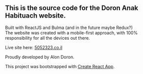 
## This is the source code for the Doron Anak Habituach website.
Built with ReactJS and Bulma (and in the future maybe Redux?)<br>
The website was created with a mobile-first approach, with 100% responsibility for all the devices out there.

Live site here: [5052323.co.il](http://5052323.co.il)

Proudly developed by Alon Doron.


This project was bootstrapped with [Create React App](https://github.com/facebook/create-react-app).
